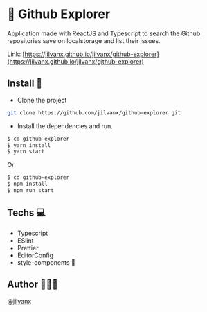 # 🧭 Github Explorer

Application made with ReactJS and Typescript to search the Github repositories save on localstorage and list their issues.

Link: [https://jilvanx.github.io/jilvanx/github-explorer](https://jilvanx.github.io/jilvanx/github-explorer)

## Install 🚀
* Clone the project
```sh
git clone https://github.com/jilvanx/github-explorer.git
```

* Install the dependencies and run.
```sh
$ cd github-explorer
$ yarn install
$ yarn start
```
Or
```sh
$ cd github-explorer
$ npm install
$ npm run start
```

## Techs 💻
- Typescript
- ESlint
- Prettier
- EditorConfig
- style-components 💅

## Author 👨🏻‍💻

[@jilvanx](https://jilvanx.github.io)
